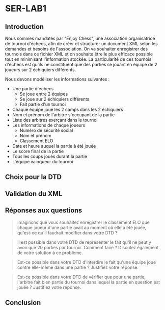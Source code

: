 # SER-LAB1

## Introduction

Nous sommes mandatés par "Enjoy Chess", une association organisatrice de tournoi d'échecs, afin de créer et structurer un document XML selon les demandes et besoins de l'association. On va souhaiter enregistrer des tournois dans ce fichier XML et on souhaite être le plus efficace possible tout en minimisant l'information stockée. La particularité de ces tournois d'échecs est qu'ils ne constituent que des parties se jouant en équipe de 2 joueurs sur 2 échiquiers différents.

Nous devons modéliser les informations suivantes : 

* Une partie d'échecs
  * Se joue entre 2 équipes
  * Se joue sur 2 échiquiers différents
  * Fait partie d'un tournoi
* Chaque équipe joue les 2 camps dans les 2 échiquiers
* Nom et prénom de l'arbitre s'occupant de la partie
* Liste des arbitres exerçant dans le tournoi
* Les informations de chaque joueurs
  * Numéro de sécurité social
  * Nom et prénom
  * Classement ELO
* Date et heure auquel la partie à été jouée
* Le score final de la partie
* Tous les coups joués durant la partie
* L'équipe vainqueur du tournoi

## Choix pour la DTD

## Validation du XML

## Réponses aux questions

> Imaginons que vous souhaitez enregistrer le classement ELO que chaque joueur d'une partie avait au moment où elle a été jouée, qu'est-ce qu'il faudrait modifier dans votre DTD ?

> Il est possible dans votre DTD de représenter le fait qu'il ne peut y avoir que 20 parties par tournoi. Comment faire ? Discutez également de votre solution à ce problème.

> Est-ce possible dans votre DTD d'interdire le fait qu'une équipe joue contre elle-même dans une partie ? Justifiez votre réponse.

> Est-ce possible dans votre DTD de vérifier que pour une partie, l'arbitre fait bien partie du tournoi dans lequel la partie en question est jouée ? Justifiez votre réponse.

## Conclusion
